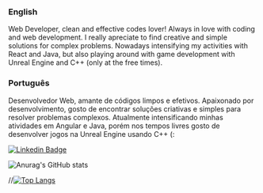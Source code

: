 ### English
Web Developer, clean and effective codes lover! 
Always in love with coding and web development. I really apreciate to find creative and simple solutions for complex problems.
Nowadays intensifying my activities with React and Java, but also playing around with game development with Unreal Engine and C++ (only at the free times).

### Português 
Desenvolvedor Web, amante de códigos limpos e efetivos. 
Apaixonado por desenvolvimento, gosto de encontrar soluções criativas e simples para resolver problemas complexos. 
Atualmente intensificando minhas atividades em Angular e Java, porém nos tempos livres gosto de desenvolver jogos na Unreal Engine usando C++ (:

[![Linkedin Badge](https://img.shields.io/badge/-LinkedIn-blue?style=flat-square&logo=Linkedin&logoColor=white&link=https://www.linkedin.com/in/arthur-neves-monteiro/)](https://www.linkedin.com/in/arthur-neves-monteiro/)

![Anurag's GitHub stats](https://github-readme-stats.vercel.app/api?username=arthurnvs&show_icons=true&theme=dark)

//[![Top Langs](https://github-readme-stats.vercel.app/api/top-langs/?username=arthurnvs&layout=compact)](https://github.com/anuraghazra/github-readme-stats)
